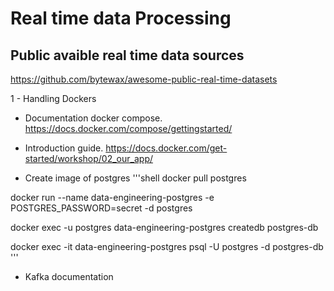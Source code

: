 
# Real time data Processing

## Public avaible real time data sources

https://github.com/bytewax/awesome-public-real-time-datasets


1 - Handling Dockers
- Documentation docker compose.
https://docs.docker.com/compose/gettingstarted/

- Introduction guide.
https://docs.docker.com/get-started/workshop/02_our_app/


- Create image of postgres
'''shell
docker pull postgres  

docker run --name data-engineering-postgres -e POSTGRES_PASSWORD=secret -d postgres

docker exec -u postgres data-engineering-postgres createdb postgres-db  

docker exec -it data-engineering-postgres psql -U postgres -d postgres-db
'''  
- Kafka documentation
